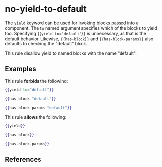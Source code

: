 # no-yield-to-default

The `yield` keyword can be used for invoking blocks passed into a component. The `to` named argument specifies which of the blocks to yield too. Specifying `{{yield to="default"}}` is unnecessary, as that is the default behavior. Likewise, `{{has-block}}` and `{{has-block-params}}` also defaults to checking the "default" block.

This rule disallow yield to named blocks with the name "default".

## Examples

This rule **forbids** the following:

```hbs
{{yield to="default"}}
```

```hbs
{{has-block "default"}}
```

```hbs
{{has-block-params "default"}}
```

This rule **allows** the following:

```hbs
{{yield}}
```

```hbs
{{has-block}}
```

```hbs
{{has-block-params}}
```

## References
